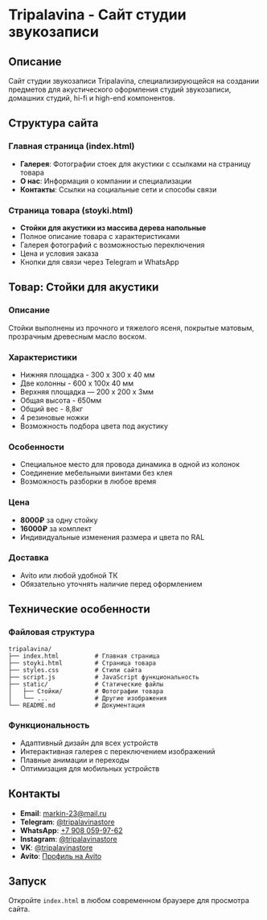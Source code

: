 # Tripalavina - Сайт студии звукозаписи

## Описание
Сайт студии звукозаписи Tripalavina, специализирующейся на создании предметов для акустического оформления студий звукозаписи, домашних студий, hi-fi и high-end компонентов.

## Структура сайта

### Главная страница (index.html)
- **Галерея**: Фотографии стоек для акустики с ссылками на страницу товара
- **О нас**: Информация о компании и специализации
- **Контакты**: Ссылки на социальные сети и способы связи

### Страница товара (stoyki.html)
- **Стойки для акустики из массива дерева напольные**
- Полное описание товара с характеристиками
- Галерея фотографий с возможностью переключения
- Цена и условия заказа
- Кнопки для связи через Telegram и WhatsApp

## Товар: Стойки для акустики

### Описание
Стойки выполнены из прочного и тяжелого ясеня, покрытые матовым, прозрачным древесным масло воском.

### Характеристики
- Нижняя площадка - 300 x 300 х 40 мм
- Две колонны - 600 х 100х 40 мм
- Верхняя площадка — 200 х 200 х 3мм
- Общая высота - 650мм
- Общий вес - 8,8кг
- 4 резиновые ножки
- Возможность подбора цвета под акустику

### Особенности
- Специальное место для провода динамика в одной из колонок
- Соединение мебельными винтами без клея
- Возможность разборки в любое время

### Цена
- **8000₽** за одну стойку
- **16000₽** за комплект
- Индивидуальные изменения размера и цвета по RAL

### Доставка
- Avito или любой удобной ТК
- Обязательно уточнять наличие перед оформлением

## Технические особенности

### Файловая структура
```
tripalavina/
├── index.html          # Главная страница
├── stoyki.html         # Страница товара
├── styles.css          # Стили сайта
├── script.js           # JavaScript функциональность
├── static/             # Статические файлы
│   ├── Стойки/         # Фотографии товара
│   └── ...             # Другие изображения
└── README.md           # Документация
```

### Функциональность
- Адаптивный дизайн для всех устройств
- Интерактивная галерея с переключением изображений
- Плавные анимации и переходы
- Оптимизация для мобильных устройств

## Контакты

- **Email**: markin-23@mail.ru
- **Telegram**: [@tripalavinastore](https://t.me/tripalavinastore)
- **WhatsApp**: [+7 908 059-97-62](https://wa.me/79080599762)
- **Instagram**: [@tripalavinastore](https://www.instagram.com/tripalavinastore)
- **VK**: [@tripalavinastore](https://vk.com/tripalavinastore)
- **Avito**: [Профиль на Avito](https://www.avito.ru/brands/i303304601?src=sharing)

## Запуск
Откройте `index.html` в любом современном браузере для просмотра сайта.